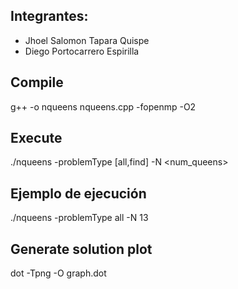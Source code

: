 ## Integrantes:
- Jhoel Salomon Tapara Quispe
- Diego Portocarrero Espirilla

## Compile
g++ -o nqueens nqueens.cpp -fopenmp -O2

## Execute
./nqueens -problemType [all,find] -N <num_queens>

## Ejemplo de ejecución
./nqueens -problemType all -N 13

## Generate solution plot
dot -Tpng -O graph.dot